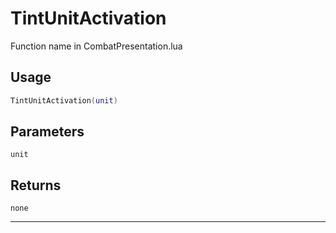 # TintUnitActivation
Function name in CombatPresentation.lua
## Usage
```lua
TintUnitActivation(unit)
```
## Parameters
`unit`
## Returns
`none`

---